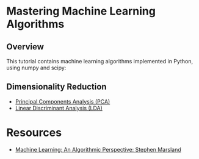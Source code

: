 # Mastering Machine Learning Algorithms


## Overview

This tutorial contains machine learning algorithms implemented in Python, using numpy and scipy:

## Dimensionality Reduction

- [Principal Components Analysis (PCA)](PCA.ipynb)
- [Linear Discriminant Analysis (LDA)](LDA.ipynb)


# Resources

- [Machine Learning: An Algorithmic Perspective: Stephen Marsland ](http://dai.fmph.uniba.sk/courses/ICI/References/marsland.machine-learning.2ed.2015.pdf)